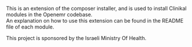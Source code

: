 This is an extension of the composer installer, and is used to install Clinikal modules in the Openemr codebase.  
An explanation on how to use this extension can be found in the README file of each module.  

This project is sponsored by the Israeli Ministry Of Health.
